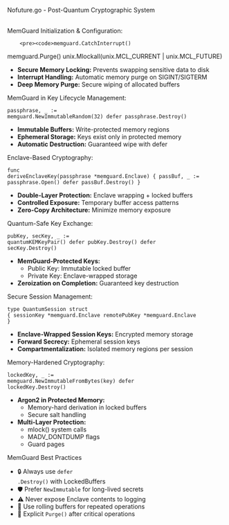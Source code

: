 Nofuture.go - Post-Quantum Cryptographic System<br><br>

MemGuard Initialization & Configuration:<br>

        <pre><code>memguard.CatchInterrupt()
memguard.Purge()
unix.Mlockall(unix.MCL_CURRENT | unix.MCL_FUTURE)</code></pre>
        <ul>
            <li><strong>Secure Memory Locking:</strong> Prevents swapping sensitive data to disk</li>
            <li><strong>Interrupt Handling:</strong> Automatic memory purge on SIGINT/SIGTERM</li>
            <li><strong>Deep Memory Purge:</strong> Secure wiping of allocated buffers</li>
        </ul>

MemGuard in Key Lifecycle Management:<br>
        <pre><code>passphrase, _ := memguard.NewImmutableRandom(32)
defer passphrase.Destroy()</code></pre>
        <ul>
            <li><strong>Immutable Buffers:</strong> Write-protected memory regions</li>
            <li><strong>Ephemeral Storage:</strong> Keys exist only in protected memory</li>
            <li><strong>Automatic Destruction:</strong> Guaranteed wipe with defer</li>
        </ul>

Enclave-Based Cryptography:<br>
        <pre><code>func deriveEnclaveKey(passphrase *memguard.Enclave) {
    passBuf, _ := passphrase.Open()
    defer passBuf.Destroy()
}</code></pre>
        <ul>
            <li><strong>Double-Layer Protection:</strong> Enclave wrapping + locked buffers</li>
            <li><strong>Controlled Exposure:</strong> Temporary buffer access patterns</li>
            <li><strong>Zero-Copy Architecture:</strong> Minimize memory exposure</li>
        </ul>


Quantum-Safe Key Exchange:<br>
        <pre><code>pubKey, secKey, _ := quantumKEMKeyPair()
defer pubKey.Destroy()
defer secKey.Destroy()</code></pre>
        <ul>
            <li><strong>MemGuard-Protected Keys:</strong>
                <ul>
                    <li>Public Key: Immutable locked buffer</li>
                    <li>Private Key: Enclave-wrapped storage</li>
                </ul>
            </li>
            <li><strong>Zeroization on Completion:</strong> Guaranteed key destruction</li>
        </ul>

Secure Session Management:<br>
        <pre><code>type QuantumSession struct {
    sessionKey   *memguard.Enclave
    remotePubKey *memguard.Enclave
}</code></pre>
        <ul>
            <li><strong>Enclave-Wrapped Session Keys:</strong> Encrypted memory storage</li>
            <li><strong>Forward Secrecy:</strong> Ephemeral session keys</li>
            <li><strong>Compartmentalization:</strong> Isolated memory regions per session</li>
        </ul>


Memory-Hardened Cryptography:<br>
        <pre><code>lockedKey, _ := memguard.NewImmutableFromBytes(key)
defer lockedKey.Destroy()</code></pre>
        <ul>
            <li><strong>Argon2 in Protected Memory:</strong>
                <ul>
                    <li>Memory-hard derivation in locked buffers</li>
                    <li>Secure salt handling</li>
                </ul>
            </li>
            <li><strong>Multi-Layer Protection:</strong>
                <ul>
                    <li>mlock() system calls</li>
                    <li>MADV_DONTDUMP flags</li>
                    <li>Guard pages</li>
                </ul>
            </li>
        </ul>

MemGuard Best Practices</b>
        <ul>
            <li>🔒 Always use <code>defer .Destroy()</code> with LockedBuffers</li>
            <li>🛡️ Prefer <code>NewImmutable</code> for long-lived secrets</li>
            <li>⚠️ Never expose Enclave contents to logging</li>
            <li>🔄 Use rolling buffers for repeated operations</li>
            <li>🧹 Explicit <code>Purge()</code> after critical operations</li>
        </ul>



